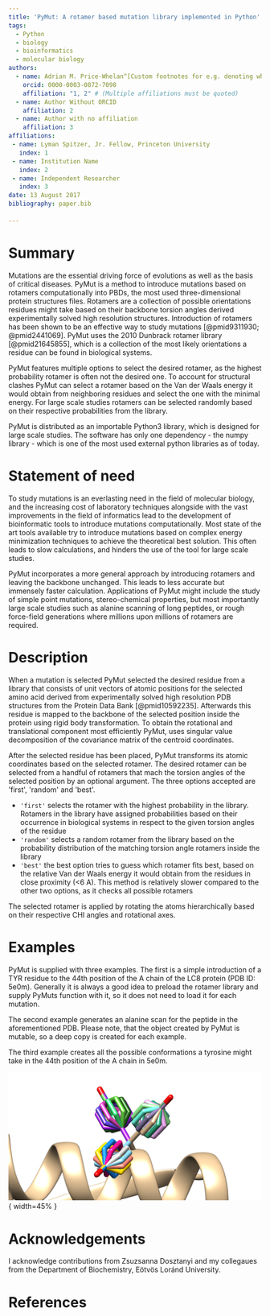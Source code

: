 ```yaml
---
title: 'PyMut: A rotamer based mutation library implemented in Python'
tags:
  - Python
  - biology
  - bioinformatics
  - molecular biology
authors:
  - name: Adrian M. Price-Whelan^[Custom footnotes for e.g. denoting who the corresponding author is can be included like this.]
    orcid: 0000-0003-0872-7098
    affiliation: "1, 2" # (Multiple affiliations must be quoted)
  - name: Author Without ORCID
    affiliation: 2
  - name: Author with no affiliation
    affiliation: 3
affiliations:
 - name: Lyman Spitzer, Jr. Fellow, Princeton University
   index: 1
 - name: Institution Name
   index: 2
 - name: Independent Researcher
   index: 3
date: 13 August 2017
bibliography: paper.bib
   
---
```


# Summary

Mutations are the essential driving force of evolutions as well as the basis of critical diseases. PyMut is a method to
introduce mutations based on rotamers computationally into PBDs, the most used three-dimensional protein structures
files. Rotamers are a collection of possible orientations residues might take based on their backbone torsion angles
derived experimentally solved high resolution structures. Introduction of rotamers has been shown to be an effective way
to study mutations [@pmid9311930; @pmid2441069]. PyMut uses the 2010 Dunbrack rotamer library [@pmid21645855], which is
a collection of the most likely orientations a residue can be found in biological systems.

PyMut features multiple options to select the desired rotamer, as the highest probability rotamer is often not the
desired one. To account for structural clashes PyMut can select a rotamer based on the Van der Waals energy it would
obtain from neighboring residues and select the one with the minimal energy. For large scale studies rotamers can be
selected randomly based on their respective probabilities from the library.

PyMut is distributed as an importable Python3 library, which is designed for large scale studies. The software has only
one dependency - the numpy library - which is one of the most used external python libraries as of today.

# Statement of need

To study mutations is an everlasting need in the field of molecular biology, and the increasing cost of laboratory
techniques alongside with the vast improvements in the field of informatics lead to the development of bioinformatic
tools to introduce mutations computationally. Most state of the art tools available try to introduce mutations based on
complex energy minimization techniques to achieve the theoretical best solution. This often leads to slow calculations,
and hinders the use of the tool for large scale studies.

PyMut incorporates a more general approach by introducing rotamers and leaving the backbone unchanged. This leads to
less accurate but immensely faster calculation. Applications of PyMut might include the study of simple point mutations,
stereo-chemical properties, but most importantly large scale studies such as alanine scanning of long peptides, or rough
force-field generations where millions upon millions of rotamers are required.

# Description

When a mutation is selected PyMut selected the desired residue from a library that consists of unit vectors of atomic
positions for the selected amino acid derived from experimentally solved high resolution PDB structures from the Protein
Data Bank [@pmid10592235]. Afterwards this residue is mapped to the backbone of the selected position inside the protein
using rigid body transformation. To obtain the rotational and translational component most efficiently PyMut, uses
singular value decomposition of the covariance matrix of the centroid coordinates.

After the selected residue has been placed, PyMut transforms its atomic coordinates based on the selected rotamer. The
desired rotamer can be selected from a handful of rotamers that mach the torsion angles of the selected position by an
optional argument. The three options accepted are 'first', 'random' and 'best'.

* `'first'` selects the rotamer with the highest probability in the library. Rotamers in the library have assigned
  probabilities based on their occurrence in biological systems in respect to the given torsion angles of the residue
* `'random'` selects a random rotamer from the library based on the probability distribution of the matching torsion
  angle rotamers inside the library
* `'best'` the best option tries to guess which rotamer fits best, based on the relative Van der Waals energy it would
  obtain from the residues in close proximity (<6 A). This method is relatively slower compared to the other two
  options, as it checks all possible rotamers

The selected rotamer is applied by rotating the atoms hierarchically based on their respective CHI angles and rotational
axes.

# Examples

PyMut is supplied with three examples. The first is a simple introduction of a TYR residue to the 44th position of the A
chain of the LC8 protein (PDB ID: 5e0m). Generally it is always a good idea to preload the rotamer library and supply
PyMuts function with it, so it does not need to load it for each mutation.

The second example generates an alanine scan for the peptide in the aforementioned PDB. Please note, that the object
created by PyMut is mutable, so a deep copy is created for each example.

The third example creates all the possible conformations a tyrosine might take in the 44th position of the A chain in
5e0m.

![All possible tyrosine conformations](assets/tyr_rotamers.png){ width=45% }

# Acknowledgements

I acknowledge contributions from Zsuzsanna Dosztanyi and my collegaues from the Department of Biochemistry, Eötvös
Loránd University.

# References

